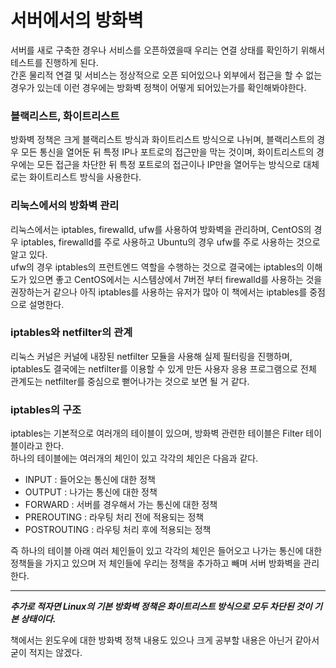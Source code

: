 # 서버에서의 방화벽
서버를 새로 구축한 경우나 서비스를 오픈하였을때 우리는 연결 상태를 확인하기 위해서 테스트를 진행하게 된다.  
간혼 물리적 연결 및 서비스는 정상적으로 오픈 되어있으나 외부에서 접근을 할 수 없는 경우가 있는데 이런 경우에는 방화벽 정책이 어떻게 되어있는가를 확인해봐야한다.  

### 블랙리스트, 화이트리스트
방화벽 정책은 크게 블랙리스트 방식과 화이트리스트 방식으로 나뉘며, 블랙리스트의 경우 모든 통신을 열어둔 뒤 특정 IP나 포트로의 접근만을 막는 것이며, 화이트리스트의 경우에는 모든 접근을 차단한 뒤 특정 포트로의 접근이나 IP만을 열어두는 방식으로 대체로는 화이트리스트 방식을 사용한다.

### 리눅스에서의 방화벽 관리
리눅스에서는 iptables, firewalld, ufw를 사용하여 방화벽을 관리하며, CentOS의 경우 iptables, firewalld를 주로 사용하고 Ubuntu의 경우 ufw를 주로 사용하는 것으로 알고 있다.  
ufw의 경우 iptables의 프런트엔드 역할을 수행하는 것으로 결국에는 iptables의 이해도가 있으면 좋고 CentOS에서는 시스템상에서 7버전 부터 firewalld를 사용하는 것을 권장하는거 같으나 아직 iptables를 사용하는 유저가 많아 이 책에서는 iptables를 중점으로 설명한다.

### iptables와 netfilter의 관계
리눅스 커널은 커널에 내장된 netfilter 모듈을 사용해 실제 필터링을 진행하며, iptables도 결국에는 netfilter를 이용할 수 있게 만든 사용자 응용 프로그램으로 전체 관계도는 netfilter를 중심으로 뻗어나가는 것으로 보면 될 거 같다.

### iptables의 구조
iptables는 기본적으로 여러개의 테이블이 있으며, 방화벽 관련한 테이블은 Filter 테이블이라고 한다.  
하나의 테이블에는 여러개의 체인이 있고 각각의 체인은 다음과 같다.
* INPUT : 들어오는 통신에 대한 정책
* OUTPUT : 나가는 통신에 대한 정책
* FORWARD : 서버를 경우해서 가는 통신에 대한 정책
* PREROUTING : 라우팅 처리 전에 적용되는 정책
* POSTROUTING : 라우팅 처리 후에 적용되는 정책

즉 하나의 테이블 아래 여러 체인들이 있고 각각의 체인은 들어오고 나가는 통신에 대한 정책들을 가지고 있으며 저 체인들에 우리는 정책을 추가하고 빼며  서버 방화벽을 관리한다.  

---

***추가로 적자면 Linux의 기본 방화벽 정책은 화이트리스트 방식으로 모두 차단된 것이 기본 상태이다.***

책에서는 윈도우에 대한 방화벽 정책 내용도 있으나 크게 공부할 내용은 아닌거 같아서 굳이 적지는 않겠다.